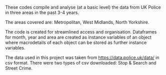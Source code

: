 These codes compile and analyse (at a basic level) the data from UK Police in three areas in the past 3-4 years.

The areas covered are: Metropolitan, West Midlands, North Yorkshire.

The code is created for streamlined access and organisation. Dataframes for month, year and area are created as instance variables of an object where macrodetails of each
object can be stored as further instance variables.

The data used in this project was taken from https://data.police.uk/data/ in csv format. There were two types of csv downloaded: Stop & Search and Street Crime.
